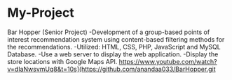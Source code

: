 ﻿# My-Project
Bar Hopper (Senior Project)
  -Development of a group-based points of interest recommendation system using content-based filtering methods for the recommendations.
  -Utilized: HTML, CSS, PHP, JavaScript and MySQL Database.
  -Use a web server to display the web application.
  -Display the store locations with Google Maps API.
 https://www.youtube.com/watch?v=dIaNwsvmUq8&t=10s](https://github.com/anandaa033/BarHopper.git

  
